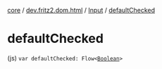 [core](../../index.md) / [dev.fritz2.dom.html](../index.md) / [Input](index.md) / [defaultChecked](./default-checked.md)

# defaultChecked

(js) `var defaultChecked: Flow<`[`Boolean`](https://kotlinlang.org/api/latest/jvm/stdlib/kotlin/-boolean/index.html)`>`